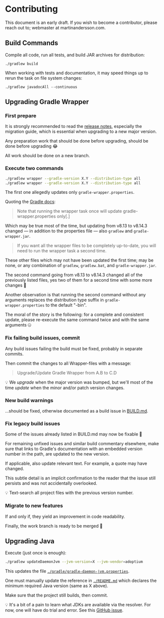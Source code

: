 # Contributing

This document is an early draft. If you wish to become a contributor, please
reach out to; webmaster at martinandersson.com.

## Build Commands

Compile all code, run all tests, and build JAR archives for distribution:

    ./gradlew build

When working with tests and documentation, it may speed things up to rerun the
task on file system changes:

    ./gradlew javadocAll --continuous

## Upgrading Gradle Wrapper

### First prepare

It is strongly recommended to read the [release notes][FP-1], especially the
migration guide, which is essential when upgrading to a new major version.

Any preparation work that should be done before upgrading, should be done before
upgrading 😂

All work should be done on a new branch.

[FP-1]: https://gradle.org/releases

### Execute two commands

```bash
./gradlew wrapper --gradle-version X.Y --distribution-type all
./gradlew wrapper --gradle-version X.Y --distribution-type all
```

The first one allegedly updates only `gradle-wrapper.properties`.

Quoting the [Gradle docs][ETC-1]:

> Note that running the wrapper task once will update gradle-wrapper.properties
> only[.]

Which may be true most of the time, but updating from v8.13 to v8.14.3 changed —
in addition to the properties file — also `gradlew` and `gradle-wrapper.jar`.

> If you want all the wrapper files to be completely up-to-date, you will need
> to run the wrapper task a second time.

These other files which may not have been updated the first time; may be none,
or any combination of `gradlew`, `gradlew.bat`, and `gradle-wrapper.jar`.

The second command going from v8.13 to v8.14.3 changed all of the previously
listed files, yes two of them for a second time with some more changes 🤯

Another observation is that running the second command without any arguments
replaces the distribution type suffix in `gradle-wrapper.properties` to the
default "-bin".

The moral of the story is the following: for a complete and consistent
update, please re-execute the same command twice and with the same arguments 🤐

[ETC-1]: https://docs.gradle.org/8.14.3/userguide/gradle_wrapper.html#sec:upgrading_wrapper

### Fix failing build issues, commit

Any build issues failing the build must be fixed, probably in separate commits.

Then commit the changes to all Wrapper-files with a message:

> Upgrade/Update Gradle Wrapper from A.B to C.D

💡 We _upgrade_ when the major version was bumped, but we'll most of the time
_update_ when the minor and/or patch version changes.

### New build warnings

...should be fixed, otherwise documented as a build issue in [BUILD.md][NBW-1].

[NBW-1]: BUILD.md

### Fix legacy build issues

Some of the issues already listed in BUILD.md may now be fixable 🤞

For remaining unfixed issues and similar build commentary elsewhere, make sure
that links to Gradle's documentation with an embedded version number in the
path, are updated to the new version.

If applicable, also update relevant text. For example, a quote may have changed.

This subtle detail is an implicit confirmation to the reader that the issue
still persists and was not accidentally overlooked.

💡 Text-search all project files with the previous version number.

### Migrate to new features

If and only if, they yield an improvement in code readability.

Finally, the work branch is ready to be merged 🥳

## Upgrading Java

Execute (just once is enough):

```bash
./gradlew updateDaemonJvm --jvm-version=X --jvm-vendor=adoptium
```

This updates the file [`./gradle/gradle-daemon-jvm.properties`][UJ-1].

One must manually update the reference in [`./README.md`][UJ-2] which declares
the minimum required Java version (same as X above).

Make sure that the project still builds, then commit.

💡 It's a bit of a pain to learn what JDKs are available via the resolver. For
now, one will have do trial and error. See this [GitHub issue][UJ-3].

[UJ-1]: ../gradle/gradle-daemon-jvm.properties
[UJ-2]: ../README.md
[UJ-3]: https://github.com/gradle/FOOJAY-toolchains/issues/50
